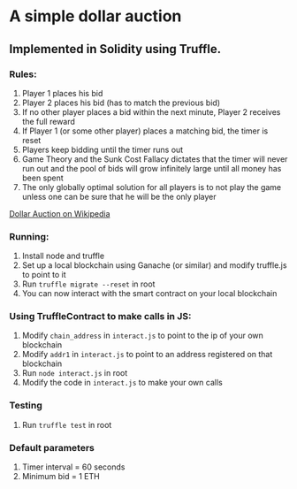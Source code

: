 # A simple dollar auction #

## Implemented in Solidity using Truffle. ##   

### Rules: ###

1. Player 1 places his bid
2. Player 2 places his bid (has to match the previous bid)
3. If no other player places a bid within the next minute, Player 2 receives the full reward
4. If Player 1 (or some other player) places a matching bid, the timer is reset
5. Players keep bidding until the timer runs out
6. Game Theory and the Sunk Cost Fallacy dictates that the timer will never run out and the pool of bids will grow infinitely large until all money has been spent
7. The only globally optimal solution for all players is to not play the game unless one can be sure that he will be the only player

[Dollar Auction on Wikipedia](https://en.wikipedia.org/wiki/Dollar_auction)

### Running: ###

1. Install node and truffle
2. Set up a local blockchain using Ganache (or similar) and modify truffle.js to point to it
3. Run `truffle migrate --reset` in root
4. You can now interact with the smart contract on your local blockchain

### Using TruffleContract to make calls in JS: ###

1. Modify `chain_address` in `interact.js` to point to the ip of your own blockchain
2. Modify `addr1` in `interact.js` to point to an address registered on that blockchain
3. Run `node interact.js` in root
4. Modify the code in `interact.js` to make your own calls

### Testing ###

1. Run `truffle test` in root

### Default parameters ###

1. Timer interval = 60 seconds
2. Minimum bid = 1 ETH
